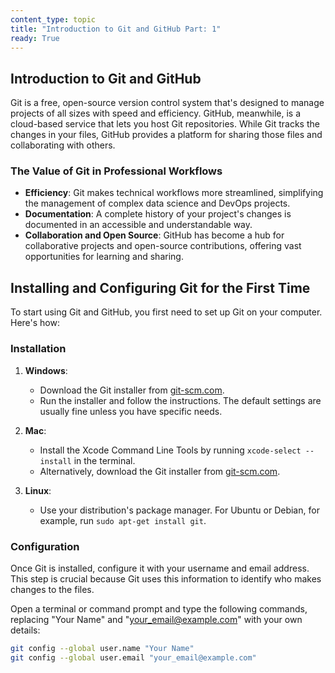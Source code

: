 ```yaml
---
content_type: topic
title: "Introduction to Git and GitHub Part: 1"
ready: True
---
```


## Introduction to Git and GitHub

Git is a free, open-source version control system that's designed to manage projects of all sizes with speed and efficiency. GitHub, meanwhile, is a cloud-based service that lets you host Git repositories. While Git tracks the changes in your files, GitHub provides a platform for sharing those files and collaborating with others.

### The Value of Git in Professional Workflows

- **Efficiency**: Git makes technical workflows more streamlined, simplifying the management of complex data science and DevOps projects.
- **Documentation**: A complete history of your project's changes is documented in an accessible and understandable way.
- **Collaboration and Open Source**: GitHub has become a hub for collaborative projects and open-source contributions, offering vast opportunities for learning and sharing.

## Installing and Configuring Git for the First Time

To start using Git and GitHub, you first need to set up Git on your computer. Here's how:

### Installation

1. **Windows**:
   - Download the Git installer from [git-scm.com](https://git-scm.com/).
   - Run the installer and follow the instructions. The default settings are usually fine unless you have specific needs.

2. **Mac**:
   - Install the Xcode Command Line Tools by running `xcode-select --install` in the terminal.
   - Alternatively, download the Git installer from [git-scm.com](https://git-scm.com/).

3. **Linux**:
   - Use your distribution's package manager. For Ubuntu or Debian, for example, run `sudo apt-get install git`.

### Configuration

Once Git is installed, configure it with your username and email address. This step is crucial because Git uses this information to identify who makes changes to the files.

Open a terminal or command prompt and type the following commands, replacing "Your Name" and "your_email@example.com" with your own details:

```bash
git config --global user.name "Your Name"
git config --global user.email "your_email@example.com"
```